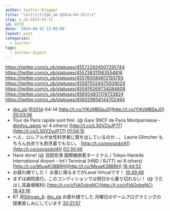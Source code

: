 ```yaml
---
author: twitter-blogger
title: "\n\t\t\t\t@o_ob @2014-04-15\t\t"
slug: o_ob-2014-04-15
id: 8270
date: '2014-04-15 12:00:00'
layout: post
categories:
  - twitter
tags:
  - twitter-digest
---
```


https://twitter.com/o_ob/statuses/455722924507295744 https://twitter.com/o_ob/statuses/455738311563554816 https://twitter.com/o_ob/statuses/455760084812193793 https://twitter.com/o_ob/statuses/455975024475009024 https://twitter.com/o_ob/statuses/455976269734084608 https://twitter.com/o_ob/statuses/456004831174733824 https://twitter.com/o_ob/statuses/456029658144702464  

*   [@o_ob](https://twitter.com/o_ob) [@2014](https://twitter.com/2014)-04-14 [http://t.co/YjKzMBSpJ0](http://t.co/YjKzMBSpJ0) [00:03:06](https://twitter.com/o_ob/statuses/455722924507295744)
*   Tour de Paris rapide sont finir. (@ Gare SNCF de Paris Montparnasse - [@infos_gares](https://twitter.com/infos_gares) w/ 4 others) [http://t.co/L3GVZgJPT7](http://t.co/L3GVZgJPT7) [01:04:15](https://twitter.com/o_ob/statuses/455738311563554816)
*   へえ、ロレアルが女性科学者に賞を出しているのか...。 Laurie Glimcher もちろん白衣でも割烹着でもない。 [http://t.co/oovqzdxlA1](http://t.co/oovqzdxlA1) [02:30:46](https://twitter.com/o_ob/statuses/455760084812193793)
*   Have done! (@ 羽田空港 国際線旅客ターミナル / Tokyo-Haneda International Airport - Int'l Terminal (HND / RJTT) w/ 8 others) [http://t.co/MiuwK38BRH](http://t.co/MiuwK38BRH) [16:44:52](https://twitter.com/o_ob/statuses/455975024475009024)
*   お疲れ様でした！ お家に帰るまでがLaval Virtualです！ [16:49:48](https://twitter.com/o_ob/statuses/455976269734084608)
*   まずは病院直行。このコンディションでは明日から乗り切れない！ (@ うたはし耳鼻咽喉科) [http://t.co/cFtAOvbgNC](http://t.co/cFtAOvbgNC) [18:43:18](https://twitter.com/o_ob/statuses/456004831174733824)
*   RT [@Silnyan_A](https://twitter.com/Silnyan_A): [@o_ob](https://twitter.com/o_ob) お疲れ様でした 月曜日のゲームプログラミングの授業楽しみにしています [20:21:57](https://twitter.com/o_ob/statuses/456029658144702464)